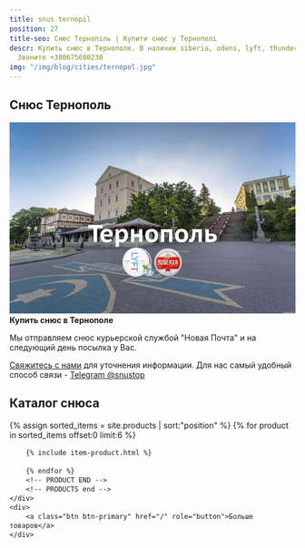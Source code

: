 ```yaml
---
title: snus ternopil
position: 27
title-seo: Снюс Тернопіль | Купити снюс у Тернополі
descr: Купить снюс в Тернополе. В наличии siberia, odens, lyft, thunder, general и другие.
  Звоните +380675680230
img: "/img/blog/cities/ternopol.jpg"
---
```


<section class="mb-4">
	<h1>Снюс Тернополь</h1>
	<div class="row">
		<div class="col-md-7">
			<img class="img-fluid" src="/img/blog/cities/ternopol.jpg" alt="Купити снюс у Тернополі">
		</div>
		<div class="col-md-5">
			<strong>Купить снюс в Тернополе</strong>
			<p>Мы отправляем снюс курьерской службой "Новая Почта" и на следующий день посылка у Вас.</p>
			<p><a href="#contactModal" data-toggle="modal" data-target="#contactModal">Свяжитесь с нами</a> для уточнения информации. Для нас самый удобный способ связи - <a href="//t.me/snustop" target="_blank" title="Telegram"><i class="icon-telegram"></i>Telegram @snustop</a></p>
		</div>
	</div>
</section>

<section class="mb-4">
	<h2>Каталог снюса</h2>
	<div class="row catalog">
		<!-- PRODUCTS start -->
		<!-- PRODUCT START -->
		{% assign sorted_items = site.products | sort:"position" %}
		{% for product in sorted_items offset:0 limit:6 %}
		
		{% include item-product.html %}

		{% endfor %}
		<!-- PRODUCT END -->
		<!-- PRODUCTS end -->
	</div>
	<div>
		<a class="btn btn-primary" href="/" role="button">Больше товаров</a>
	</div>
</section>